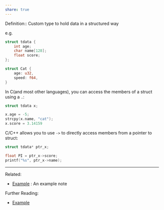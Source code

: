 ```yaml
---
share: true
---
```



Definition:: Custom type to hold data in a structured way

e.g.
```c
struct tdata {
	int age;
	char name[128];
	float score;
};
```

```rust
struct Cat {
	age: u32,
	speed: f64,
}
```

In C(and most other languages), you can access the members of a struct using a `.`:
```c
struct tdata x;

x.age = -5;
strcpy(x.name, "cat");
x.score = 3.14159
```

C/C++ allows you to use `->` to directly access members from a pointer to struct:
```c
struct tdata* ptr_x;

float PI = ptr_x->score;
printf("%s", ptr_x->name);
```

---
Related:
- [Example](../Meta/Example.md) : An example note

Further Reading:
- [Example](../Meta/Example.md)
